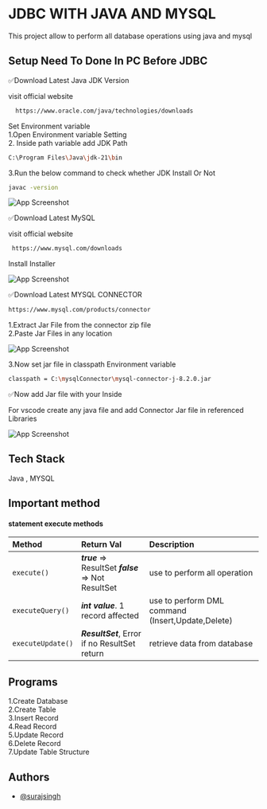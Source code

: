 
# JDBC WITH JAVA AND MYSQL

This project allow to perform all database operations using java and mysql 


## Setup Need To Done In PC Before JDBC

✅Download Latest Java JDK Version

visit official website
```bash
  https://www.oracle.com/java/technologies/downloads
```
Set Environment variable\
 1.Open Environment variable Setting\
   2. Inside path variable add JDK Path
   ```bash
C:\Program Files\Java\jdk-21\bin   
```

3.Run the below command to check whether JDK Install Or Not
 ```bash
javac -version  
```
![App Screenshot](https://res.cloudinary.com/dnxv21hr0/image/upload/v1699957498/jdbc/z5d8kbm27efrkayx9kxn.png)

✅Download Latest MySQL

visit official website
```bash
 https://www.mysql.com/downloads
```
Install Installer

![App Screenshot](https://res.cloudinary.com/dnxv21hr0/image/upload/v1699958200/jdbc/uxwdnf6hwfiko45vgzck.png)

✅Download Latest MYSQL CONNECTOR
 ```bash
https://www.mysql.com/products/connector
```
1.Extract Jar File from the connector zip file\
2.Paste Jar Files in any location

![App Screenshot](https://res.cloudinary.com/dnxv21hr0/image/upload/v1699958463/jdbc/fvx0kwrbpasnhkwswbqz.png)

3.Now set jar file in classpath Environment variable

 ```bash
classpath = C:\mysqlConnector\mysql-connector-j-8.2.0.jar
```

✅Now add Jar file with your Inside

For vscode create any java file and add Connector Jar file in referenced Libraries

![App Screenshot](https://res.cloudinary.com/dnxv21hr0/image/upload/v1699958684/jdbc/gsrcagiz5tjkjmrgxske.png)




## Tech Stack

Java , MYSQL



## Important method

#### statement execute methods


| Method | Return Val     | Description                |
| :-------- | :------- | :------------------------- |
| `execute()` | ***true*** => ResultSet ***false*** => Not ResultSet | use to perform all operation |
| `executeQuery()` | ***int value***. 1 record affected|use to perform DML command (Insert,Update,Delete) |
| `executeUpdate()` | ***ResultSet***, Error if no ResultSet return| retrieve data from database |




## Programs

1.Create Database\
2.Create Table\
3.Insert Record\
4.Read Record\
5.Update Record\
6.Delete Record\
7.Update Table Structure


## Authors

- [@surajsingh](https://www.linkedin.com/in/surajsinghgore)

